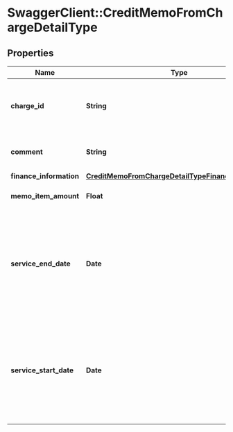 # SwaggerClient::CreditMemoFromChargeDetailType

## Properties
Name | Type | Description | Notes
------------ | ------------- | ------------- | -------------
**charge_id** | **String** | The ID of the product rate plan charge that the credit memo is created from.  | 
**comment** | **String** | Comments about the product rate plan charge.  | [optional] 
**finance_information** | [**CreditMemoFromChargeDetailTypeFinanceInformation**](CreditMemoFromChargeDetailTypeFinanceInformation.md) |  | [optional] 
**memo_item_amount** | **Float** | The amount of the credit memo item.  | [optional] 
**service_end_date** | **Date** | The service end date of the credit memo item. If not specified, the effective end date of the corresponding product rate plan will be used.  | [optional] 
**service_start_date** | **Date** | The service start date of the credit memo item. If not specified, the effective start date of the corresponding product rate plan will be used.  | [optional] 


